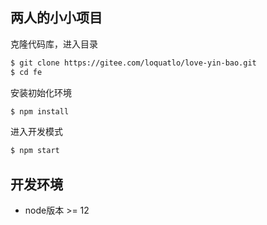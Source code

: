 ## 两人的小小项目

克隆代码库，进入目录
```bash
$ git clone https://gitee.com/loquatlo/love-yin-bao.git
$ cd fe
```

安装初始化环境
```bash
$ npm install
```

进入开发模式
```bash
$ npm start
```

## 开发环境
- node版本 >= 12
